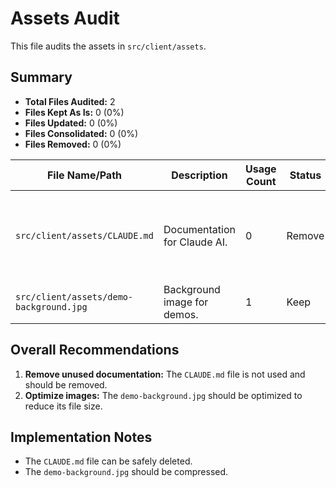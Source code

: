 # Assets Audit

This file audits the assets in `src/client/assets`.

## Summary

- **Total Files Audited:** 2
- **Files Kept As Is:** 0 (0%)
- **Files Updated:** 0 (0%)
- **Files Consolidated:** 0 (0%)
- **Files Removed:** 0 (0%)

| File Name/Path | Description | Usage Count | Status | Recommendation |
|---|---|---|---|---|
| `src/client/assets/CLAUDE.md` | Documentation for Claude AI. | 0 | Remove | This file appears to be documentation related to a specific AI and not used in the application. |
| `src/client/assets/demo-background.jpg` | Background image for demos. | 1 | Keep | Used in the demo components. |

## Overall Recommendations

1. **Remove unused documentation:** The `CLAUDE.md` file is not used and should be removed.
2. **Optimize images:** The `demo-background.jpg` should be optimized to reduce its file size.

## Implementation Notes

- The `CLAUDE.md` file can be safely deleted.
- The `demo-background.jpg` should be compressed.
